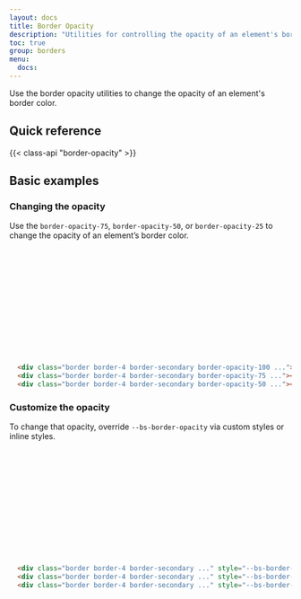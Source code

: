 ```yaml
---
layout: docs
title: Border Opacity
description: "Utilities for controlling the opacity of an element's border color."
toc: true
group: borders
menu:
  docs:
---
```


Use the border opacity utilities to change the opacity of an element's border color.

## Quick reference

{{< class-api "border-opacity" >}}

## Basic examples


### Changing the opacity

Use the `border-opacity-75`, `border-opacity-50`, or `border-opacity-25` to change the opacity of an element’s border color.

<div class="bd-example d-flex justify-content-around">
  <div class="border border-4 border-secondary border-opacity-100 d-inline-block" style="width:64px;height:64px"></div>
  <div class="border border-4 border-secondary border-opacity-75 d-inline-block" style="width:64px;height:64px"></div>
  <div class="border border-4 border-secondary border-opacity-50 d-inline-block" style="width:64px;height:64px"></div>
</div>

```html
  <div class="border border-4 border-secondary border-opacity-100 ..."></div>
  <div class="border border-4 border-secondary border-opacity-75 ..."></div>
  <div class="border border-4 border-secondary border-opacity-50 ..."></div>
```

### Customize the opacity

To change that opacity, override `--bs-border-opacity` via custom styles or inline styles.

<div class="bd-example d-flex justify-content-around">
  <div class="border border-4 border-secondary d-inline-block" style="--bs-border-opacity:1;width:64px;height:64px"></div>
  <div class="border border-4 border-secondary d-inline-block" style="--bs-border-opacity:0.65;width:64px;height:64px"></div>
  <div class="border border-4 border-secondary d-inline-block" style="--bs-border-opacity:0.45;width:64px;height:64px"></div>
</div>

```html
  <div class="border border-4 border-secondary ..." style="--bs-border-opacity: 1"></div>
  <div class="border border-4 border-secondary ..." style="--bs-border-opacity: 0.65"></div>
  <div class="border border-4 border-secondary ..." style="--bs-border-opacity: 0.45"></div>
```
